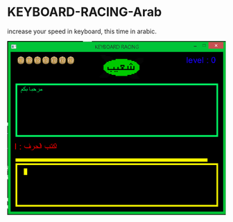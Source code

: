 # KEYBOARD-RACING-Arab
increase your speed in keyboard, this time in arabic.


![demo](screenshot.png)
